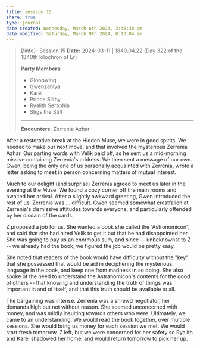 ```yaml
---
title: session 15
share: true
type: journal
date created: Wednesday, March 6th 2024, 3:45:30 pm
date modified: Saturday, March 9th 2024, 8:13:04 am
---
```


> [!info]- Session 15 **Date:** 2024-03-11 | 1840.04.22 (Day 322 of the 1840th kilochron of Er)
>
> **Party Members:**
> 
> - Gloopwing
> - Gwenzahlya 
> - Karel 
> - Prince Slithy 
> - Ryalith Seraphia 
> - Stigs the Stiff 
> 
> ---
> 
> **Encounters**: Zerrenia Azhar 


After a restorative break at the Hidden Muse, we were in good spirits. We needed to make our next move, and that involved the mysterious Zerrenia Azhar. Our parting words with Velik paid off, as he sent us a mid-morning missive containing Zerrenia's address. We then sent a message of our own. Gwen, being the only one of us personally acquainted with Zerrenia, wrote a letter asking to meet in person concerning matters of mutual interest. 

Much to our delight (and surprise) Zerrenia agreed to meet us later in the evening at the Muse. We found a cozy corner off the main rooms and awaited her arrival. After a slightly awkward greeting, Gwen introduced the rest of us. Zerrenia was … difficult. Gwen seemed somewhat crestfallen at Zerrenia's dismissive attitudes towards everyone, and particularly offended by her disdain of the cards. 

Z proposed a job for us. She wanted a book she called the 'Astronomicon', and said that she had hired Velik to get it but that he had disappointed her. She was going to pay us an enormous sum, and since -- unbeknownst to Z -- we already had the book, we figured the job would be pretty easy.

She noted that readers of the book would have difficulty without the "key" that she possessed that would be aid in deciphering the mysterious language in the book, and keep one from madness in so doing. She also spoke of the need to understand the Astranomicon's contents for the good of others -- that knowing and understanding the truth of things was important in and of itself, and that this truth should be available to all. 

The bargaining was intense. Zerrenia was a shrewd negotiator, her demands high but not without reason. She seemed unconcerned with money, and was mildly insulting towards others who were. Ultimately, we came to an understanding. We would read the book together, over multiple sessions. She would bring us money for each session we met. We would start fresh tomorrow. Z left, but we were concerned for her safety so Ryalith and Karel shadowed her home, and would return tomorrow to pick her up. 